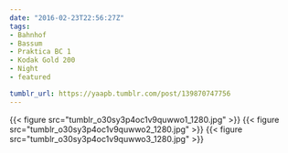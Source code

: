 ```yaml
---
date: "2016-02-23T22:56:27Z"
tags:
- Bahnhof
- Bassum
- Praktica BC 1
- Kodak Gold 200
- Night
- featured

tumblr_url: https://yaapb.tumblr.com/post/139870747756
---
```

{{< figure src="tumblr_o30sy3p4oc1v9quwwo1_1280.jpg" >}} 
{{< figure src="tumblr_o30sy3p4oc1v9quwwo2_1280.jpg" >}} 
{{< figure src="tumblr_o30sy3p4oc1v9quwwo3_1280.jpg" >}} 
  
